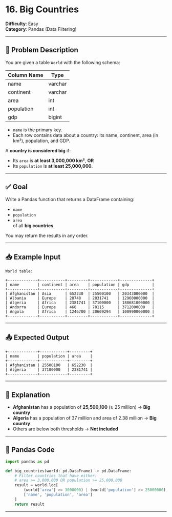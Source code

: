 
# 16. Big Countries

**Difficulty**: Easy  
**Category**: Pandas (Data Filtering)

---

## 🧾 Problem Description

You are given a table `World` with the following schema:

| Column Name | Type    |
|-------------|---------|
| name        | varchar |
| continent   | varchar |
| area        | int     |
| population  | int     |
| gdp         | bigint  |

- `name` is the primary key.
- Each row contains data about a country: its name, continent, area (in km²), population, and GDP.

A **country is considered big** if:
- Its `area` is **at least 3,000,000 km²**, **OR**
- Its `population` is **at least 25,000,000**.

---

## ✅ Goal

Write a Pandas function that returns a DataFrame containing:
- `name`
- `population`
- `area`  
of all **big countries**.

You may return the results in any order.

---

## 📥 Example Input

```text
World table:

+-------------+-----------+---------+------------+--------------+
| name        | continent | area    | population | gdp          |
+-------------+-----------+---------+------------+--------------+
| Afghanistan | Asia      | 652230  | 25500100   | 20343000000  |
| Albania     | Europe    | 28748   | 2831741    | 12960000000  |
| Algeria     | Africa    | 2381741 | 37100000   | 188681000000 |
| Andorra     | Europe    | 468     | 78115      | 3712000000   |
| Angola      | Africa    | 1246700 | 20609294   | 100990000000 |
+-------------+-----------+---------+------------+--------------+
```

---

## 📤 Expected Output

```text
+-------------+------------+---------+
| name        | population | area    |
+-------------+------------+---------+
| Afghanistan | 25500100   | 652230  |
| Algeria     | 37100000   | 2381741 |
+-------------+------------+---------+
```

---

## 🧠 Explanation

- **Afghanistan** has a population of **25,500,100** (≥ 25 million) → **Big country**
- **Algeria** has a population of 37 million and area of 2.38 million → **Big country**
- Others are below both thresholds → **Not included**

---

## 🧪 Pandas Code

```python
import pandas as pd

def big_countries(world: pd.DataFrame) -> pd.DataFrame:
    # Filter countries that have either:
    # area >= 3,000,000 OR population >= 25,000,000
    result = world.loc[
        (world['area'] >= 3000000) | (world['population'] >= 25000000),
        ['name', 'population', 'area']
    ]
    return result
```

---

